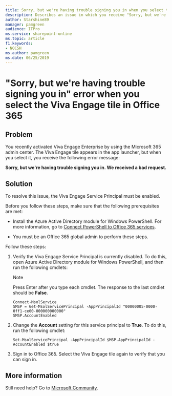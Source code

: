 ```yaml
---
title: Sorry, but we're having trouble signing you in when you select the Viva Engage tile in Office 365
description: Describes an issue in which you receive "Sorry, but we're having trouble signing you in" error when you select the Viva Engage tile in Office 365.
author: Starshine89
manager: pamgreen
audience: ITPro
ms.service: sharepoint-online
ms.topic: article
f1.keywords:
- NOCSH
ms.author: pamgreen
ms.date: 06/25/2019
---
```


# "Sorry, but we're having trouble signing you in" error when you select the Viva Engage tile in Office 365

## Problem

You recently activated Viva Engage Enterprise by using the Microsoft 365 admin center. The Viva Engage tile appears in the app launcher, but when you select it, you receive the following error message:

**Sorry, but we're having trouble signing you in. We received a bad request.**

## Solution

To resolve this issue, the Viva Engage Service Principal must be enabled.

Before you follow these steps, make sure that the following prerequisites are met:

- Install the Azure Active Directory module for Windows PowerShell. For more information, go to [Connect PowerShell to Office 365 services](/microsoft-365/enterprise/connect-to-microsoft-365-powershell).

- You must be an Office 365 global admin to perform these steps.

Follow these steps:

1. Verify the Viva Engage Service Principal is currently disabled. To do this, open Azure Active Directory module for Windows PowerShell, and then run the following cmdlets:

   > [!NOTE]
   > Press Enter after you type each cmdlet. The response to the last cmdlet should be **False**.

   ```
   Connect-MsolService
   SMSP = Get-MsolServicePrincipal -AppPrincipalId "00000005-0000-0ff1-ce00-000000000000"
   SMSP.AccountEnabled
   ```

2. Change the **Account** setting for this service principal to **True**. To do this, run the following cmdlet:

   ```
   Set-MsolServicePrincipal -AppPrincipalId $MSP.AppPrincipalId -AccountEnabled $true
   ```

3. Sign in to Office 365. Select the Viva Engage tile again to verify that you can sign in.

## More information

Still need help? Go to [Microsoft Community](https://answers.microsoft.com).
